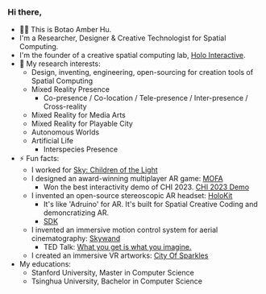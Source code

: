 
### Hi there, 
- 👨‍🦱 This is Botao Amber Hu.
- I'm a Researcher, Designer & Creative Technologist for Spatial Computing.
- I'm the founder of a creative spatial computing lab, [Holo Interactive](https://holoi.com). 
- 🔭 My research interests:
  - Design, inventing, engineering, open-sourcing for creation tools of Spatial Computing
  - Mixed Reality Presence
    - Co-presence / Co-location / Tele-presence / Inter-presence / Cross-reality
  - Mixed Reality for Media Arts
  - Mixed Reality for Playable City
  - Autonomous Worlds
  - Artificial Life 
    - Interspecies Presence
- ⚡ Fun facts: 
  - I worked for [Sky: Children of the Light](https://apps.apple.com/us/app/sky-children-of-the-light/id1462117269)
  - I designed an award-winning multiplayer AR game: [MOFA](https://mofa.ar)
    - Won the best interactivity demo of CHI 2023. [CHI 2023 Demo](https://dl.acm.org/doi/abs/10.1145/3544549.3583935)
  - I invented an open-source stereoscopic AR headset: [HoloKit](https://holokit.io)
    - It's like 'Adruino' for AR. It's built for Spatial Creative Coding and demoncratizing AR.
    - [SDK](https://github.com/holoi/holokit-unity-sdk)
  - I invented an immersive motion control system for aerial cinematography: [Skywand](https://skywand.com)
    - TED Talk: [What you get is what you imagine.](https://www.youtube.com/watch?v=gR5L72EYjrA)
  - I created an immersive VR artworks: [City Of Sparkles](https://cityofsparkles.art)
- My educations:
  - Stanford University, Master in Computer Science
  - Tsinghua University, Bachelor in Computer Science

